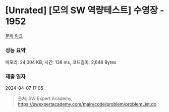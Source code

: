 # [Unrated] [모의 SW 역량테스트] 수영장 - 1952 

[문제 링크](https://swexpertacademy.com/main/code/problem/problemDetail.do?contestProbId=AV5PpFQaAQMDFAUq) 

### 성능 요약

메모리: 24,004 KB, 시간: 138 ms, 코드길이: 2,648 Bytes

### 제출 일자

2024-04-07 17:05



> 출처: SW Expert Academy, https://swexpertacademy.com/main/code/problem/problemList.do
